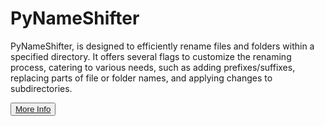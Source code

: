 
# PyNameShifter

PyNameShifter, is designed to efficiently rename files and folders within a specified directory. It offers several flags to customize the renaming process, catering to various needs, such as adding prefixes/suffixes, replacing parts of file or folder names, and applying changes to subdirectories.


<button a="PyNameShifter README S.md">
<a href="PyNameShifter README S.md">
More Info
</buttom>